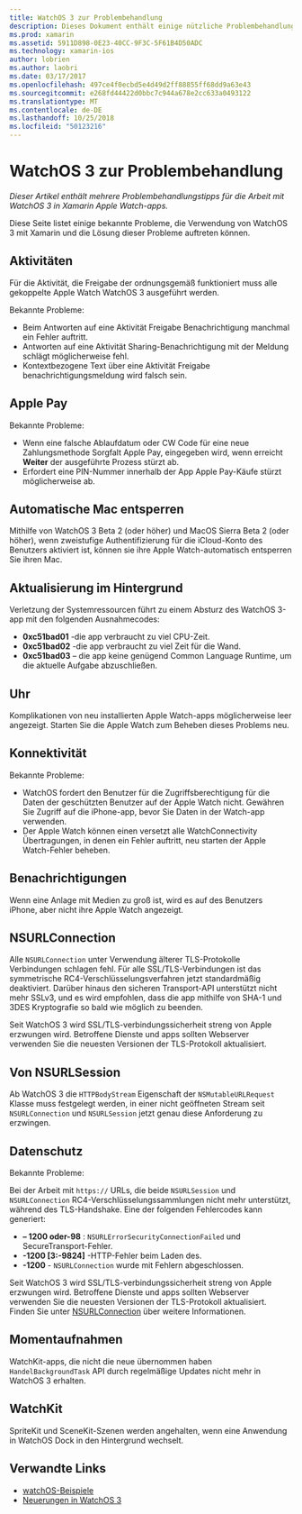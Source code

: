 ```yaml
---
title: WatchOS 3 zur Problembehandlung
description: Dieses Dokument enthält einige nützliche Problembehandlungstipps, bei der Arbeit mit WatchOS 3 in Xamarin. Tipps beziehen sich auf die Aktivitäten, Apple Pay, Aktualisierung im Hintergrund, NSURLConnection, Datenschutz und vieles mehr.
ms.prod: xamarin
ms.assetid: 5911D898-0E23-40CC-9F3C-5F61B4D50ADC
ms.technology: xamarin-ios
author: lobrien
ms.author: laobri
ms.date: 03/17/2017
ms.openlocfilehash: 497ce4f0ecbd5e4d49d2ff88855ff68dd9a63e43
ms.sourcegitcommit: e268fd44422d0bbc7c944a678e2cc633a0493122
ms.translationtype: MT
ms.contentlocale: de-DE
ms.lasthandoff: 10/25/2018
ms.locfileid: "50123216"
---
```

# <a name="watchos-3-troubleshooting"></a>WatchOS 3 zur Problembehandlung

_Dieser Artikel enthält mehrere Problembehandlungstipps für die Arbeit mit WatchOS 3 in Xamarin Apple Watch-apps._

Diese Seite listet einige bekannte Probleme, die Verwendung von WatchOS 3 mit Xamarin und die Lösung dieser Probleme auftreten können.

## <a name="activities"></a>Aktivitäten

Für die Aktivität, die Freigabe der ordnungsgemäß funktioniert muss alle gekoppelte Apple Watch WatchOS 3 ausgeführt werden.

Bekannte Probleme:

- Beim Antworten auf eine Aktivität Freigabe Benachrichtigung manchmal ein Fehler auftritt.
- Antworten auf eine Aktivität Sharing-Benachrichtigung mit der Meldung schlägt möglicherweise fehl.
- Kontextbezogene Text über eine Aktivität Freigabe benachrichtigungsmeldung wird falsch sein.

## <a name="apple-pay"></a>Apple Pay

Bekannte Probleme:

- Wenn eine falsche Ablaufdatum oder CW Code für eine neue Zahlungsmethode Sorgfalt Apple Pay, eingegeben wird, wenn erreicht **Weiter** der ausgeführte Prozess stürzt ab.
- Erfordert eine PIN-Nummer innerhalb der App Apple Pay-Käufe stürzt möglicherweise ab.

## <a name="auto-mac-unlock"></a>Automatische Mac entsperren

Mithilfe von WatchOS 3 Beta 2 (oder höher) und MacOS Sierra Beta 2 (oder höher), wenn zweistufige Authentifizierung für die iCloud-Konto des Benutzers aktiviert ist, können sie ihre Apple Watch-automatisch entsperren Sie ihren Mac.

## <a name="background-refresh"></a>Aktualisierung im Hintergrund

Verletzung der Systemressourcen führt zu einem Absturz des WatchOS 3-app mit den folgenden Ausnahmecodes:

- **0xc51bad01** -die app verbraucht zu viel CPU-Zeit.
- **0xc51bad02** -die app verbraucht zu viel Zeit für die Wand.
- **0xc51bad03** – die app keine genügend Common Language Runtime, um die aktuelle Aufgabe abzuschließen.

## <a name="clock"></a>Uhr

Komplikationen von neu installierten Apple Watch-apps möglicherweise leer angezeigt. Starten Sie die Apple Watch zum Beheben dieses Problems neu.

## <a name="connectivity"></a>Konnektivität

Bekannte Probleme:

- WatchOS fordert den Benutzer für die Zugriffsberechtigung für die Daten der geschützten Benutzer auf der Apple Watch nicht. Gewähren Sie Zugriff auf die iPhone-app, bevor Sie Daten in der Watch-app verwenden.
- Der Apple Watch können einen versetzt alle WatchConnectivity Übertragungen, in denen ein Fehler auftritt, neu starten der Apple Watch-Fehler beheben.

## <a name="notifications"></a>Benachrichtigungen

Wenn eine Anlage mit Medien zu groß ist, wird es auf des Benutzers iPhone, aber nicht ihre Apple Watch angezeigt.

## <a name="nsurlconnection"></a>NSURLConnection

Alle `NSURLConnection` unter Verwendung älterer TLS-Protokolle Verbindungen schlagen fehl. Für alle SSL/TLS-Verbindungen ist das symmetrische RC4-Verschlüsselungsverfahren jetzt standardmäßig deaktiviert. Darüber hinaus den sicheren Transport-API unterstützt nicht mehr SSLv3, und es wird empfohlen, dass die app mithilfe von SHA-1 und 3DES Kryptografie so bald wie möglich zu beenden.

Seit WatchOS 3 wird SSL/TLS-verbindungssicherheit streng von Apple erzwungen wird. Betroffene Dienste und apps sollten Webserver verwenden Sie die neuesten Versionen der TLS-Protokoll aktualisiert.

## <a name="nsurlsession"></a>Von NSURLSession

Ab WatchOS 3 die `HTTPBodyStream` Eigenschaft der `NSMutableURLRequest` Klasse muss festgelegt werden, in einer nicht geöffneten Stream seit `NSURLConnection` und `NSURLSession` jetzt genau diese Anforderung zu erzwingen.

## <a name="privacy"></a>Datenschutz

Bekannte Probleme:

Bei der Arbeit mit `https://` URLs, die beide `NSURLSession` und `NSURLConnection` RC4-Verschlüsselungssammlungen nicht mehr unterstützt, während des TLS-Handshake. Eine der folgenden Fehlercodes kann generiert:

- **– 1200 oder-98** : `NSURLErrorSecurityConnectionFailed` und SecureTransport-Fehler.
- **-1200 [3:-9824]** -HTTP-Fehler beim Laden des.
- **-1200**  -  `NSURLConnection` wurde mit Fehlern abgeschlossen.

Seit WatchOS 3 wird SSL/TLS-verbindungssicherheit streng von Apple erzwungen wird. Betroffene Dienste und apps sollten Webserver verwenden Sie die neuesten Versionen der TLS-Protokoll aktualisiert. Finden Sie unter [NSURLConnection](#NSURLConnection) über weitere Informationen.

## <a name="snapshots"></a>Momentaufnahmen

WatchKit-apps, die nicht die neue übernommen haben `HandelBackgroundTask` API durch regelmäßige Updates nicht mehr in WatchOS 3 erhalten. 

## <a name="watchkit"></a>WatchKit

SpriteKit und SceneKit-Szenen werden angehalten, wenn eine Anwendung in WatchOS Dock in den Hintergrund wechselt.

## <a name="related-links"></a>Verwandte Links

- [watchOS-Beispiele](https://developer.xamarin.com/samples/watchos/all/)
- [Neuerungen in WatchOS 3](https://developer.apple.com/library/prerelease/content/releasenotes/General/WhatsNewInwatchOS/Articles/watchOS3.html#//apple_ref/doc/uid/TP40017085-SW1)
